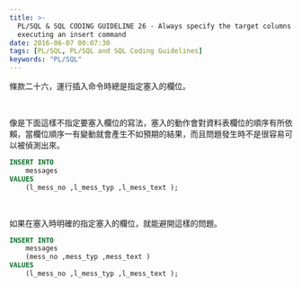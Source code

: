 ```yaml
---
title: >-
  PL/SQL & SQL CODING GUIDELINE 26 - Always specify the target columns when
  executing an insert command
date: 2016-06-07 00:07:30
tags: [PL/SQL, PL/SQL and SQL Coding Guidelines]
keywords: "PL/SQL"
---
```


條款二十六，運行插入命令時總是指定塞入的欄位。  

<!-- More -->

<br/>


像是下面這樣不指定要塞入欄位的寫法，塞入的動作會對資料表欄位的順序有所依賴，當欄位順序一有變動就會產生不如預期的結果，而且問題發生時不是很容易可以被偵測出來。   

```sql
INSERT INTO 
    messages 
VALUES 
    (l_mess_no ,l_mess_typ ,l_mess_text );
```

<br/>


如果在塞入時明確的指定塞入的欄位，就能避開這樣的問題。  

```sql
INSERT INTO 
    messages 
    (mess_no ,mess_typ ,mess_text ) 
VALUES 
    (l_mess_no ,l_mess_typ ,l_mess_text );
```
